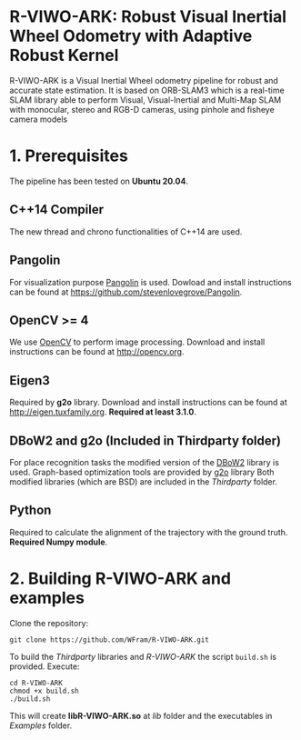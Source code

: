 # R-VIWO-ARK: Robust Visual Inertial Wheel Odometry with Adaptive Robust Kernel

R-VIWO-ARK is a Visual Inertial Wheel odometry pipeline for
robust and accurate state estimation. It is based on
ORB-SLAM3 which is a real-time SLAM library able to perform
Visual, Visual-Inertial and Multi-Map SLAM with monocular,
stereo and RGB-D cameras, using pinhole and fisheye camera
models

# 1. Prerequisites
The pipeline has been tested on **Ubuntu 20.04**.

## C++14 Compiler
The new thread and chrono functionalities of C++14 are used.

## Pangolin
For visualization purpose
[Pangolin](https://github.com/stevenlovegrove/Pangolin) is
used. Dowload and install instructions can be found at
https://github.com/stevenlovegrove/Pangolin.

## OpenCV >= 4
We use [OpenCV](http://opencv.org) to perform image
processing. Download and install instructions can be found
at http://opencv.org.

## Eigen3
Required by **g2o** library. Download and install
instructions can be found at
http://eigen.tuxfamily.org. **Required at least 3.1.0**.

## DBoW2 and g2o (Included in Thirdparty folder)
For place recognition tasks the modified version of the
[DBoW2](https://github.com/dorian3d/DBoW2) library is used.
Graph-based optimization tools are provided by
[g2o](https://github.com/RainerKuemmerle/g2o) library
Both modified libraries (which are BSD) are included in the
*Thirdparty* folder.

## Python
Required to calculate the alignment of the trajectory with
the ground truth. **Required Numpy module**.

# 2. Building R-VIWO-ARK and examples

Clone the repository:
```
git clone https://github.com/WFram/R-VIWO-ARK.git
```

To build the *Thirdparty* libraries and *R-VIWO-ARK* the
script `build.sh` is provided. Execute:
```
cd R-VIWO-ARK
chmod +x build.sh
./build.sh
```

This will create **libR-VIWO-ARK.so** at *lib* folder and
the executables in *Examples* folder.